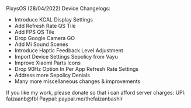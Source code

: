 PixysOS (28/04/2022) Device Changelogs:
- Introduce KCAL Display Settings
- Add Refresh Rate QS Tile
- Add FPS QS Tile
- Drop Google Camera GO
- Add Mi Sound Scenes
- Introduce Haptic Feedback Level Adjustment
- Import Device Settings Sepolicy from Vayu
- Improve Xiaomi Parts Icons
- Drop 90Hz Option In Per App Refresh Rate Settings
- Address more Sepolicy Denials
- Many more miscellaneous changes & improvements

If you like my work, please donate so that i can afford server charges:
UPI: faizaanb@fbl
Paypal: paypal.me/thefaizanbashir
